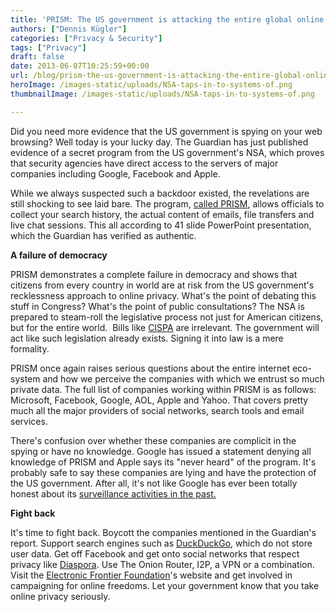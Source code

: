 ```yaml
---
title: 'PRISM: The US government is attacking the entire global online community'
authors: ["Dennis Kügler"]
categories: ["Privacy & Security"]
tags: ["Privacy"]
draft: false
date: 2013-06-07T10:25:59+00:00
url: /blog/prism-the-us-government-is-attacking-the-entire-global-online-community/
heroImage: /images-static/uploads/NSA-taps-in-to-systems-of.png
thumbnailImage: /images-static/uploads/NSA-taps-in-to-systems-of.png

---
```

Did you need more evidence that the US government is spying on your web browsing? Well today is your lucky day. The Guardian has just published evidence of a secret program from the US government's NSA, which proves that security agencies have direct access to the servers of major companies including Google, Facebook and Apple.

While we always suspected such a backdoor existed, the revelations are still shocking to see laid bare. The program, [called PRISM][1], allows officials to collect your search history, the actual content of emails, file transfers and live chat sessions. This all according to 41 slide PowerPoint presentation, which the Guardian has verified as authentic.

**A failure of democracy**

PRISM demonstrates a complete failure in democracy and shows that citizens from every country in world are at risk from the US government's recklessness approach to online privacy. What's the point of debating this stuff in Congress? What's the point of public consultations? The NSA is prepared to steam-roll the legislative process not just for American citizens, but for the entire world.  Bills like [CISPA][2] are irrelevant. The government will act like such legislation already exists. Signing it into law is a mere formality. 

PRISM once again raises serious questions about the entire internet eco-system and how we perceive the companies with which we entrust so much private data. The full list of companies working within PRISM is as follows: Microsoft, Facebook, Google, AOL, Apple and Yahoo. That covers pretty much all the major providers of social networks, search tools and email services.

There's confusion over whether these companies are complicit in the spying or have no knowledge. Google has issued a statement denying all knowledge of PRISM and Apple says its "never heard" of the program. It's probably safe to say these companies are lying and have the protection of the US government. After all, it's not like Google has ever been totally honest about its [surveillance activities in the past.][3]

**Fight back**

It's time to fight back. Boycott the companies mentioned in the Guardian's report. Support search engines such as [DuckDuckGo][4], which do not store user data. Get off Facebook and get onto social networks that respect privacy like [Diaspora][5]. Use The Onion Router, I2P, a VPN or a combination. Visit the [Electronic Frontier Foundation][6]'s website and get involved in campaigning for online freedoms. Let your government know that you take online privacy seriously.  

 [1]: http://www.guardian.co.uk/world/2013/jun/06/us-tech-giants-nsa-data
 [2]: http://en.wikipedia.org/wiki/Cyber_Intelligence_Sharing_and_Protection_Act
 [3]: http://www.nytimes.com/2012/05/23/technology/google-privacy-inquiries-get-little-cooperation.html?pagewanted=all&_r=1&
 [4]: https://duckduckgo.com/
 [5]: https://joindiaspora.com/
 [6]: https://www.eff.org/